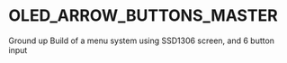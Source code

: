 # OLED_ARROW_BUTTONS_MASTER
 Ground up Build of a menu system using SSD1306 screen, and 6 button input
